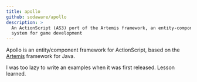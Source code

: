 ```yaml
---
title: apollo
github: sodaware/apollo
description: >
  An ActionScript (AS3) port of the Artemis framework, an entity-component
  system for game development
---
```


Apollo is an entity/component framework for ActionScript, based on the
[Artemis](http://gamadu.com/artemis/) framework for Java.

I was too lazy to write an examples when it was first released. Lesson learned.
